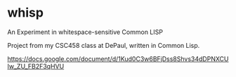 # whisp
An Experiment in whitespace-sensitive Common LISP

Project from my CSC458 class at DePaul, written in Common Lisp.

https://docs.google.com/document/d/1Kud0C3w6BFjDss8Shvs34dDPNXCUIw_ZU_FB2F3qHVU
